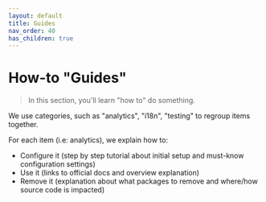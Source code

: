```yaml
---
layout: default
title: Guides
nav_order: 40
has_children: true
---
```


# How-to "Guides"

> In this section, you'll learn "how to" do something.

We use categories, such as "analytics", "i18n", "testing" to regroup items together.

For each item (i.e: analytics), we explain how to:
- Configure it (step by step tutorial about initial setup and must-know configuration settings)
- Use it (links to official docs and overview explanation)
- Remove it (explanation about what packages to remove and where/how source code is impacted)

